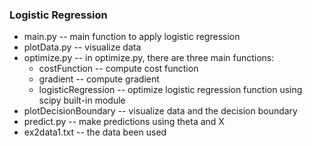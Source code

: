 ### Logistic Regression

* main.py -- main function to apply logistic regression
* plotData.py -- visualize data
* optimize.py -- in optimize.py, there are three main functions:
    * costFunction -- compute cost function
    * gradient -- compute gradient
    * logisticRegression -- optimize logistic regression function using scipy built-in module
* plotDecisionBoundary -- visualize data and the decision boundary
* predict.py -- make predictions using theta and X
* ex2data1.txt -- the data been used
